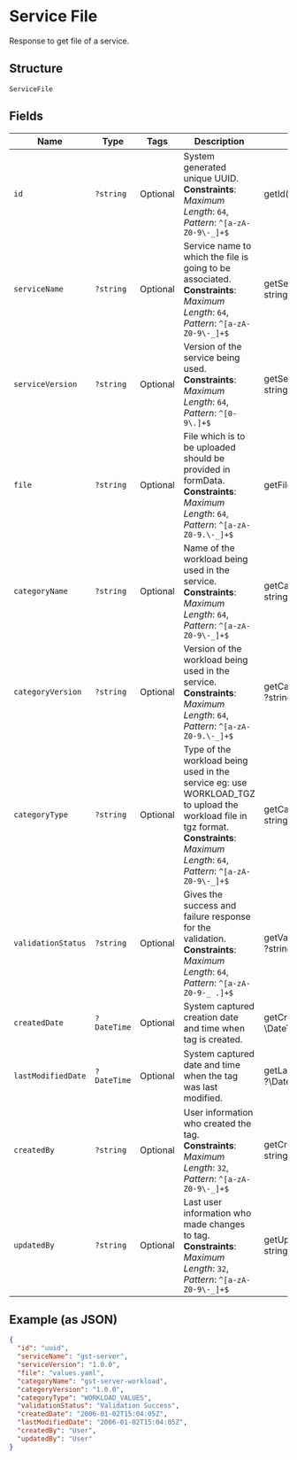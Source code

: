
# Service File

Response to get file of a service.

## Structure

`ServiceFile`

## Fields

| Name | Type | Tags | Description | Getter | Setter |
|  --- | --- | --- | --- | --- | --- |
| `id` | `?string` | Optional | System generated unique UUID.<br>**Constraints**: *Maximum Length*: `64`, *Pattern*: `^[a-zA-Z0-9\-_]+$` | getId(): ?string | setId(?string id): void |
| `serviceName` | `?string` | Optional | Service name to which the file is going to be associated.<br>**Constraints**: *Maximum Length*: `64`, *Pattern*: `^[a-zA-Z0-9\-_]+$` | getServiceName(): ?string | setServiceName(?string serviceName): void |
| `serviceVersion` | `?string` | Optional | Version of the service being used.<br>**Constraints**: *Maximum Length*: `64`, *Pattern*: `^[0-9\.]+$` | getServiceVersion(): ?string | setServiceVersion(?string serviceVersion): void |
| `file` | `?string` | Optional | File which is to be uploaded should be provided in formData.<br>**Constraints**: *Maximum Length*: `64`, *Pattern*: `^[a-zA-Z0-9.\-_]+$` | getFile(): ?string | setFile(?string file): void |
| `categoryName` | `?string` | Optional | Name of the workload being used in the service.<br>**Constraints**: *Maximum Length*: `64`, *Pattern*: `^[a-zA-Z0-9\-_]+$` | getCategoryName(): ?string | setCategoryName(?string categoryName): void |
| `categoryVersion` | `?string` | Optional | Version of the workload being used in the service.<br>**Constraints**: *Maximum Length*: `64`, *Pattern*: `^[a-zA-Z0-9.\-_]+$` | getCategoryVersion(): ?string | setCategoryVersion(?string categoryVersion): void |
| `categoryType` | `?string` | Optional | Type of the workload being used in the service eg: use WORKLOAD_TGZ to upload the workload file in tgz format.<br>**Constraints**: *Maximum Length*: `64`, *Pattern*: `^[a-zA-Z0-9\-_]+$` | getCategoryType(): ?string | setCategoryType(?string categoryType): void |
| `validationStatus` | `?string` | Optional | Gives the success and failure response for the validation.<br>**Constraints**: *Maximum Length*: `64`, *Pattern*: `^[a-zA-Z0-9-_ .]+$` | getValidationStatus(): ?string | setValidationStatus(?string validationStatus): void |
| `createdDate` | `?DateTime` | Optional | System captured creation date and time when tag is created. | getCreatedDate(): ?\DateTime | setCreatedDate(?\DateTime createdDate): void |
| `lastModifiedDate` | `?DateTime` | Optional | System captured date and time when the tag was last modified. | getLastModifiedDate(): ?\DateTime | setLastModifiedDate(?\DateTime lastModifiedDate): void |
| `createdBy` | `?string` | Optional | User information who created the tag.<br>**Constraints**: *Maximum Length*: `32`, *Pattern*: `^[a-zA-Z0-9\-_]+$` | getCreatedBy(): ?string | setCreatedBy(?string createdBy): void |
| `updatedBy` | `?string` | Optional | Last user information who made changes to tag.<br>**Constraints**: *Maximum Length*: `32`, *Pattern*: `^[a-zA-Z0-9\-_]+$` | getUpdatedBy(): ?string | setUpdatedBy(?string updatedBy): void |

## Example (as JSON)

```json
{
  "id": "uuid",
  "serviceName": "gst-server",
  "serviceVersion": "1.0.0",
  "file": "values.yaml",
  "categoryName": "gst-server-workload",
  "categoryVersion": "1.0.0",
  "categoryType": "WORKLOAD_VALUES",
  "validationStatus": "Validation Success",
  "createdDate": "2006-01-02T15:04:05Z",
  "lastModifiedDate": "2006-01-02T15:04:05Z",
  "createdBy": "User",
  "updatedBy": "User"
}
```

